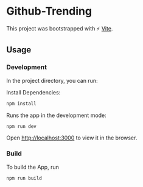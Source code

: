# Github-Trending

This project was bootstrapped with ⚡️ [Vite](https://vitejs.dev/).

## Usage

### Development

In the project directory, you can run:

Install Dependencies:

```bash
npm install
```

Runs the app in the development mode:

```bash
npm run dev
```

Open [http://localhost:3000](http://localhost:3000) to view it in the browser.


### Build

To build the App, run

```bash
npm run build
```
